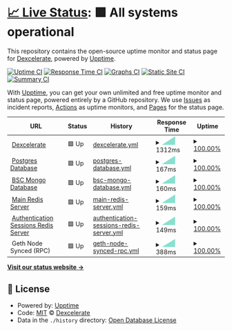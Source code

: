 # [📈 Live Status](https://dexcelerate.github.io/upptime): <!--live status--> **🟩 All systems operational**

This repository contains the open-source uptime monitor and status page for [Dexcelerate](https://dexcelerate.github.io/upptime), powered by [Upptime](https://github.com/upptime/upptime).

[![Uptime CI](https://github.com/dexcelerate/upptime/workflows/Uptime%20CI/badge.svg)](https://github.com/dexcelerate/upptime/actions?query=workflow%3A%22Uptime+CI%22)
[![Response Time CI](https://github.com/dexcelerate/upptime/workflows/Response%20Time%20CI/badge.svg)](https://github.com/dexcelerate/upptime/actions?query=workflow%3A%22Response+Time+CI%22)
[![Graphs CI](https://github.com/dexcelerate/upptime/workflows/Graphs%20CI/badge.svg)](https://github.com/dexcelerate/upptime/actions?query=workflow%3A%22Graphs+CI%22)
[![Static Site CI](https://github.com/dexcelerate/upptime/workflows/Static%20Site%20CI/badge.svg)](https://github.com/dexcelerate/upptime/actions?query=workflow%3A%22Static+Site+CI%22)
[![Summary CI](https://github.com/dexcelerate/upptime/workflows/Summary%20CI/badge.svg)](https://github.com/dexcelerate/upptime/actions?query=workflow%3A%22Summary+CI%22)

With [Upptime](https://upptime.js.org), you can get your own unlimited and free uptime monitor and status page, powered entirely by a GitHub repository. We use [Issues](https://github.com/dexcelerate/upptime/issues) as incident reports, [Actions](https://github.com/dexcelerate/upptime/actions) as uptime monitors, and [Pages](https://dexcelerate.github.io/upptime) for the status page.

<!--start: status pages-->
<!-- This summary is generated by Upptime (https://github.com/upptime/upptime) -->
<!-- Do not edit this manually, your changes will be overwritten -->
<!-- prettier-ignore -->
| URL | Status | History | Response Time | Uptime |
| --- | ------ | ------- | ------------- | ------ |
| <img alt="" src="https://icons.duckduckgo.com/ip3/dexcelerate.com.ico" height="13"> [Dexcelerate](https://dexcelerate.com) | 🟩 Up | [dexcelerate.yml](https://github.com/Dexcelerate/upptime/commits/HEAD/history/dexcelerate.yml) | <details><summary><img alt="Response time graph" src="./graphs/dexcelerate/response-time-week.png" height="20"> 1312ms</summary><br><a href="https://dexcelerate.github.io/upptime/history/dexcelerate"><img alt="Response time 1312" src="https://img.shields.io/endpoint?url=https%3A%2F%2Fraw.githubusercontent.com%2FDexcelerate%2Fupptime%2FHEAD%2Fapi%2Fdexcelerate%2Fresponse-time.json"></a><br><a href="https://dexcelerate.github.io/upptime/history/dexcelerate"><img alt="24-hour response time 1312" src="https://img.shields.io/endpoint?url=https%3A%2F%2Fraw.githubusercontent.com%2FDexcelerate%2Fupptime%2FHEAD%2Fapi%2Fdexcelerate%2Fresponse-time-day.json"></a><br><a href="https://dexcelerate.github.io/upptime/history/dexcelerate"><img alt="7-day response time 1312" src="https://img.shields.io/endpoint?url=https%3A%2F%2Fraw.githubusercontent.com%2FDexcelerate%2Fupptime%2FHEAD%2Fapi%2Fdexcelerate%2Fresponse-time-week.json"></a><br><a href="https://dexcelerate.github.io/upptime/history/dexcelerate"><img alt="30-day response time 1312" src="https://img.shields.io/endpoint?url=https%3A%2F%2Fraw.githubusercontent.com%2FDexcelerate%2Fupptime%2FHEAD%2Fapi%2Fdexcelerate%2Fresponse-time-month.json"></a><br><a href="https://dexcelerate.github.io/upptime/history/dexcelerate"><img alt="1-year response time 1312" src="https://img.shields.io/endpoint?url=https%3A%2F%2Fraw.githubusercontent.com%2FDexcelerate%2Fupptime%2FHEAD%2Fapi%2Fdexcelerate%2Fresponse-time-year.json"></a></details> | <details><summary><a href="https://dexcelerate.github.io/upptime/history/dexcelerate">100.00%</a></summary><a href="https://dexcelerate.github.io/upptime/history/dexcelerate"><img alt="All-time uptime 100.00%" src="https://img.shields.io/endpoint?url=https%3A%2F%2Fraw.githubusercontent.com%2FDexcelerate%2Fupptime%2FHEAD%2Fapi%2Fdexcelerate%2Fuptime.json"></a><br><a href="https://dexcelerate.github.io/upptime/history/dexcelerate"><img alt="24-hour uptime 100.00%" src="https://img.shields.io/endpoint?url=https%3A%2F%2Fraw.githubusercontent.com%2FDexcelerate%2Fupptime%2FHEAD%2Fapi%2Fdexcelerate%2Fuptime-day.json"></a><br><a href="https://dexcelerate.github.io/upptime/history/dexcelerate"><img alt="7-day uptime 100.00%" src="https://img.shields.io/endpoint?url=https%3A%2F%2Fraw.githubusercontent.com%2FDexcelerate%2Fupptime%2FHEAD%2Fapi%2Fdexcelerate%2Fuptime-week.json"></a><br><a href="https://dexcelerate.github.io/upptime/history/dexcelerate"><img alt="30-day uptime 100.00%" src="https://img.shields.io/endpoint?url=https%3A%2F%2Fraw.githubusercontent.com%2FDexcelerate%2Fupptime%2FHEAD%2Fapi%2Fdexcelerate%2Fuptime-month.json"></a><br><a href="https://dexcelerate.github.io/upptime/history/dexcelerate"><img alt="1-year uptime 100.00%" src="https://img.shields.io/endpoint?url=https%3A%2F%2Fraw.githubusercontent.com%2FDexcelerate%2Fupptime%2FHEAD%2Fapi%2Fdexcelerate%2Fuptime-year.json"></a></details>
| <img alt="" src="https://icons.duckduckgo.com/ip3/null.ico" height="13"> [Postgres Database](pg-1.dexcelerate.com) | 🟩 Up | [postgres-database.yml](https://github.com/Dexcelerate/upptime/commits/HEAD/history/postgres-database.yml) | <details><summary><img alt="Response time graph" src="./graphs/postgres-database/response-time-week.png" height="20"> 167ms</summary><br><a href="https://dexcelerate.github.io/upptime/history/postgres-database"><img alt="Response time 167" src="https://img.shields.io/endpoint?url=https%3A%2F%2Fraw.githubusercontent.com%2FDexcelerate%2Fupptime%2FHEAD%2Fapi%2Fpostgres-database%2Fresponse-time.json"></a><br><a href="https://dexcelerate.github.io/upptime/history/postgres-database"><img alt="24-hour response time 167" src="https://img.shields.io/endpoint?url=https%3A%2F%2Fraw.githubusercontent.com%2FDexcelerate%2Fupptime%2FHEAD%2Fapi%2Fpostgres-database%2Fresponse-time-day.json"></a><br><a href="https://dexcelerate.github.io/upptime/history/postgres-database"><img alt="7-day response time 167" src="https://img.shields.io/endpoint?url=https%3A%2F%2Fraw.githubusercontent.com%2FDexcelerate%2Fupptime%2FHEAD%2Fapi%2Fpostgres-database%2Fresponse-time-week.json"></a><br><a href="https://dexcelerate.github.io/upptime/history/postgres-database"><img alt="30-day response time 167" src="https://img.shields.io/endpoint?url=https%3A%2F%2Fraw.githubusercontent.com%2FDexcelerate%2Fupptime%2FHEAD%2Fapi%2Fpostgres-database%2Fresponse-time-month.json"></a><br><a href="https://dexcelerate.github.io/upptime/history/postgres-database"><img alt="1-year response time 167" src="https://img.shields.io/endpoint?url=https%3A%2F%2Fraw.githubusercontent.com%2FDexcelerate%2Fupptime%2FHEAD%2Fapi%2Fpostgres-database%2Fresponse-time-year.json"></a></details> | <details><summary><a href="https://dexcelerate.github.io/upptime/history/postgres-database">100.00%</a></summary><a href="https://dexcelerate.github.io/upptime/history/postgres-database"><img alt="All-time uptime 100.00%" src="https://img.shields.io/endpoint?url=https%3A%2F%2Fraw.githubusercontent.com%2FDexcelerate%2Fupptime%2FHEAD%2Fapi%2Fpostgres-database%2Fuptime.json"></a><br><a href="https://dexcelerate.github.io/upptime/history/postgres-database"><img alt="24-hour uptime 100.00%" src="https://img.shields.io/endpoint?url=https%3A%2F%2Fraw.githubusercontent.com%2FDexcelerate%2Fupptime%2FHEAD%2Fapi%2Fpostgres-database%2Fuptime-day.json"></a><br><a href="https://dexcelerate.github.io/upptime/history/postgres-database"><img alt="7-day uptime 100.00%" src="https://img.shields.io/endpoint?url=https%3A%2F%2Fraw.githubusercontent.com%2FDexcelerate%2Fupptime%2FHEAD%2Fapi%2Fpostgres-database%2Fuptime-week.json"></a><br><a href="https://dexcelerate.github.io/upptime/history/postgres-database"><img alt="30-day uptime 100.00%" src="https://img.shields.io/endpoint?url=https%3A%2F%2Fraw.githubusercontent.com%2FDexcelerate%2Fupptime%2FHEAD%2Fapi%2Fpostgres-database%2Fuptime-month.json"></a><br><a href="https://dexcelerate.github.io/upptime/history/postgres-database"><img alt="1-year uptime 100.00%" src="https://img.shields.io/endpoint?url=https%3A%2F%2Fraw.githubusercontent.com%2FDexcelerate%2Fupptime%2FHEAD%2Fapi%2Fpostgres-database%2Fuptime-year.json"></a></details>
| <img alt="" src="https://icons.duckduckgo.com/ip3/null.ico" height="13"> [BSC Mongo Database](bsc-mongo-1.dexcelerate.com) | 🟩 Up | [bsc-mongo-database.yml](https://github.com/Dexcelerate/upptime/commits/HEAD/history/bsc-mongo-database.yml) | <details><summary><img alt="Response time graph" src="./graphs/bsc-mongo-database/response-time-week.png" height="20"> 160ms</summary><br><a href="https://dexcelerate.github.io/upptime/history/bsc-mongo-database"><img alt="Response time 160" src="https://img.shields.io/endpoint?url=https%3A%2F%2Fraw.githubusercontent.com%2FDexcelerate%2Fupptime%2FHEAD%2Fapi%2Fbsc-mongo-database%2Fresponse-time.json"></a><br><a href="https://dexcelerate.github.io/upptime/history/bsc-mongo-database"><img alt="24-hour response time 160" src="https://img.shields.io/endpoint?url=https%3A%2F%2Fraw.githubusercontent.com%2FDexcelerate%2Fupptime%2FHEAD%2Fapi%2Fbsc-mongo-database%2Fresponse-time-day.json"></a><br><a href="https://dexcelerate.github.io/upptime/history/bsc-mongo-database"><img alt="7-day response time 160" src="https://img.shields.io/endpoint?url=https%3A%2F%2Fraw.githubusercontent.com%2FDexcelerate%2Fupptime%2FHEAD%2Fapi%2Fbsc-mongo-database%2Fresponse-time-week.json"></a><br><a href="https://dexcelerate.github.io/upptime/history/bsc-mongo-database"><img alt="30-day response time 160" src="https://img.shields.io/endpoint?url=https%3A%2F%2Fraw.githubusercontent.com%2FDexcelerate%2Fupptime%2FHEAD%2Fapi%2Fbsc-mongo-database%2Fresponse-time-month.json"></a><br><a href="https://dexcelerate.github.io/upptime/history/bsc-mongo-database"><img alt="1-year response time 160" src="https://img.shields.io/endpoint?url=https%3A%2F%2Fraw.githubusercontent.com%2FDexcelerate%2Fupptime%2FHEAD%2Fapi%2Fbsc-mongo-database%2Fresponse-time-year.json"></a></details> | <details><summary><a href="https://dexcelerate.github.io/upptime/history/bsc-mongo-database">100.00%</a></summary><a href="https://dexcelerate.github.io/upptime/history/bsc-mongo-database"><img alt="All-time uptime 100.00%" src="https://img.shields.io/endpoint?url=https%3A%2F%2Fraw.githubusercontent.com%2FDexcelerate%2Fupptime%2FHEAD%2Fapi%2Fbsc-mongo-database%2Fuptime.json"></a><br><a href="https://dexcelerate.github.io/upptime/history/bsc-mongo-database"><img alt="24-hour uptime 100.00%" src="https://img.shields.io/endpoint?url=https%3A%2F%2Fraw.githubusercontent.com%2FDexcelerate%2Fupptime%2FHEAD%2Fapi%2Fbsc-mongo-database%2Fuptime-day.json"></a><br><a href="https://dexcelerate.github.io/upptime/history/bsc-mongo-database"><img alt="7-day uptime 100.00%" src="https://img.shields.io/endpoint?url=https%3A%2F%2Fraw.githubusercontent.com%2FDexcelerate%2Fupptime%2FHEAD%2Fapi%2Fbsc-mongo-database%2Fuptime-week.json"></a><br><a href="https://dexcelerate.github.io/upptime/history/bsc-mongo-database"><img alt="30-day uptime 100.00%" src="https://img.shields.io/endpoint?url=https%3A%2F%2Fraw.githubusercontent.com%2FDexcelerate%2Fupptime%2FHEAD%2Fapi%2Fbsc-mongo-database%2Fuptime-month.json"></a><br><a href="https://dexcelerate.github.io/upptime/history/bsc-mongo-database"><img alt="1-year uptime 100.00%" src="https://img.shields.io/endpoint?url=https%3A%2F%2Fraw.githubusercontent.com%2FDexcelerate%2Fupptime%2FHEAD%2Fapi%2Fbsc-mongo-database%2Fuptime-year.json"></a></details>
| <img alt="" src="https://icons.duckduckgo.com/ip3/null.ico" height="13"> [Main Redis Server](redis-1.dexcelerate.com) | 🟩 Up | [main-redis-server.yml](https://github.com/Dexcelerate/upptime/commits/HEAD/history/main-redis-server.yml) | <details><summary><img alt="Response time graph" src="./graphs/main-redis-server/response-time-week.png" height="20"> 159ms</summary><br><a href="https://dexcelerate.github.io/upptime/history/main-redis-server"><img alt="Response time 159" src="https://img.shields.io/endpoint?url=https%3A%2F%2Fraw.githubusercontent.com%2FDexcelerate%2Fupptime%2FHEAD%2Fapi%2Fmain-redis-server%2Fresponse-time.json"></a><br><a href="https://dexcelerate.github.io/upptime/history/main-redis-server"><img alt="24-hour response time 159" src="https://img.shields.io/endpoint?url=https%3A%2F%2Fraw.githubusercontent.com%2FDexcelerate%2Fupptime%2FHEAD%2Fapi%2Fmain-redis-server%2Fresponse-time-day.json"></a><br><a href="https://dexcelerate.github.io/upptime/history/main-redis-server"><img alt="7-day response time 159" src="https://img.shields.io/endpoint?url=https%3A%2F%2Fraw.githubusercontent.com%2FDexcelerate%2Fupptime%2FHEAD%2Fapi%2Fmain-redis-server%2Fresponse-time-week.json"></a><br><a href="https://dexcelerate.github.io/upptime/history/main-redis-server"><img alt="30-day response time 159" src="https://img.shields.io/endpoint?url=https%3A%2F%2Fraw.githubusercontent.com%2FDexcelerate%2Fupptime%2FHEAD%2Fapi%2Fmain-redis-server%2Fresponse-time-month.json"></a><br><a href="https://dexcelerate.github.io/upptime/history/main-redis-server"><img alt="1-year response time 159" src="https://img.shields.io/endpoint?url=https%3A%2F%2Fraw.githubusercontent.com%2FDexcelerate%2Fupptime%2FHEAD%2Fapi%2Fmain-redis-server%2Fresponse-time-year.json"></a></details> | <details><summary><a href="https://dexcelerate.github.io/upptime/history/main-redis-server">100.00%</a></summary><a href="https://dexcelerate.github.io/upptime/history/main-redis-server"><img alt="All-time uptime 100.00%" src="https://img.shields.io/endpoint?url=https%3A%2F%2Fraw.githubusercontent.com%2FDexcelerate%2Fupptime%2FHEAD%2Fapi%2Fmain-redis-server%2Fuptime.json"></a><br><a href="https://dexcelerate.github.io/upptime/history/main-redis-server"><img alt="24-hour uptime 100.00%" src="https://img.shields.io/endpoint?url=https%3A%2F%2Fraw.githubusercontent.com%2FDexcelerate%2Fupptime%2FHEAD%2Fapi%2Fmain-redis-server%2Fuptime-day.json"></a><br><a href="https://dexcelerate.github.io/upptime/history/main-redis-server"><img alt="7-day uptime 100.00%" src="https://img.shields.io/endpoint?url=https%3A%2F%2Fraw.githubusercontent.com%2FDexcelerate%2Fupptime%2FHEAD%2Fapi%2Fmain-redis-server%2Fuptime-week.json"></a><br><a href="https://dexcelerate.github.io/upptime/history/main-redis-server"><img alt="30-day uptime 100.00%" src="https://img.shields.io/endpoint?url=https%3A%2F%2Fraw.githubusercontent.com%2FDexcelerate%2Fupptime%2FHEAD%2Fapi%2Fmain-redis-server%2Fuptime-month.json"></a><br><a href="https://dexcelerate.github.io/upptime/history/main-redis-server"><img alt="1-year uptime 100.00%" src="https://img.shields.io/endpoint?url=https%3A%2F%2Fraw.githubusercontent.com%2FDexcelerate%2Fupptime%2FHEAD%2Fapi%2Fmain-redis-server%2Fuptime-year.json"></a></details>
| <img alt="" src="https://icons.duckduckgo.com/ip3/null.ico" height="13"> [Authentication Sessions Redis Server](redis-1.dexcelerate.com) | 🟩 Up | [authentication-sessions-redis-server.yml](https://github.com/Dexcelerate/upptime/commits/HEAD/history/authentication-sessions-redis-server.yml) | <details><summary><img alt="Response time graph" src="./graphs/authentication-sessions-redis-server/response-time-week.png" height="20"> 149ms</summary><br><a href="https://dexcelerate.github.io/upptime/history/authentication-sessions-redis-server"><img alt="Response time 149" src="https://img.shields.io/endpoint?url=https%3A%2F%2Fraw.githubusercontent.com%2FDexcelerate%2Fupptime%2FHEAD%2Fapi%2Fauthentication-sessions-redis-server%2Fresponse-time.json"></a><br><a href="https://dexcelerate.github.io/upptime/history/authentication-sessions-redis-server"><img alt="24-hour response time 149" src="https://img.shields.io/endpoint?url=https%3A%2F%2Fraw.githubusercontent.com%2FDexcelerate%2Fupptime%2FHEAD%2Fapi%2Fauthentication-sessions-redis-server%2Fresponse-time-day.json"></a><br><a href="https://dexcelerate.github.io/upptime/history/authentication-sessions-redis-server"><img alt="7-day response time 149" src="https://img.shields.io/endpoint?url=https%3A%2F%2Fraw.githubusercontent.com%2FDexcelerate%2Fupptime%2FHEAD%2Fapi%2Fauthentication-sessions-redis-server%2Fresponse-time-week.json"></a><br><a href="https://dexcelerate.github.io/upptime/history/authentication-sessions-redis-server"><img alt="30-day response time 149" src="https://img.shields.io/endpoint?url=https%3A%2F%2Fraw.githubusercontent.com%2FDexcelerate%2Fupptime%2FHEAD%2Fapi%2Fauthentication-sessions-redis-server%2Fresponse-time-month.json"></a><br><a href="https://dexcelerate.github.io/upptime/history/authentication-sessions-redis-server"><img alt="1-year response time 149" src="https://img.shields.io/endpoint?url=https%3A%2F%2Fraw.githubusercontent.com%2FDexcelerate%2Fupptime%2FHEAD%2Fapi%2Fauthentication-sessions-redis-server%2Fresponse-time-year.json"></a></details> | <details><summary><a href="https://dexcelerate.github.io/upptime/history/authentication-sessions-redis-server">100.00%</a></summary><a href="https://dexcelerate.github.io/upptime/history/authentication-sessions-redis-server"><img alt="All-time uptime 100.00%" src="https://img.shields.io/endpoint?url=https%3A%2F%2Fraw.githubusercontent.com%2FDexcelerate%2Fupptime%2FHEAD%2Fapi%2Fauthentication-sessions-redis-server%2Fuptime.json"></a><br><a href="https://dexcelerate.github.io/upptime/history/authentication-sessions-redis-server"><img alt="24-hour uptime 100.00%" src="https://img.shields.io/endpoint?url=https%3A%2F%2Fraw.githubusercontent.com%2FDexcelerate%2Fupptime%2FHEAD%2Fapi%2Fauthentication-sessions-redis-server%2Fuptime-day.json"></a><br><a href="https://dexcelerate.github.io/upptime/history/authentication-sessions-redis-server"><img alt="7-day uptime 100.00%" src="https://img.shields.io/endpoint?url=https%3A%2F%2Fraw.githubusercontent.com%2FDexcelerate%2Fupptime%2FHEAD%2Fapi%2Fauthentication-sessions-redis-server%2Fuptime-week.json"></a><br><a href="https://dexcelerate.github.io/upptime/history/authentication-sessions-redis-server"><img alt="30-day uptime 100.00%" src="https://img.shields.io/endpoint?url=https%3A%2F%2Fraw.githubusercontent.com%2FDexcelerate%2Fupptime%2FHEAD%2Fapi%2Fauthentication-sessions-redis-server%2Fuptime-month.json"></a><br><a href="https://dexcelerate.github.io/upptime/history/authentication-sessions-redis-server"><img alt="1-year uptime 100.00%" src="https://img.shields.io/endpoint?url=https%3A%2F%2Fraw.githubusercontent.com%2FDexcelerate%2Fupptime%2FHEAD%2Fapi%2Fauthentication-sessions-redis-server%2Fuptime-year.json"></a></details>
| <img alt="" src="https://icons.duckduckgo.com/ip3/null.ico" height="13"> Geth Node Synced (RPC) | 🟩 Up | [geth-node-synced-rpc.yml](https://github.com/Dexcelerate/upptime/commits/HEAD/history/geth-node-synced-rpc.yml) | <details><summary><img alt="Response time graph" src="./graphs/geth-node-synced-rpc/response-time-week.png" height="20"> 388ms</summary><br><a href="https://dexcelerate.github.io/upptime/history/geth-node-synced-rpc"><img alt="Response time 388" src="https://img.shields.io/endpoint?url=https%3A%2F%2Fraw.githubusercontent.com%2FDexcelerate%2Fupptime%2FHEAD%2Fapi%2Fgeth-node-synced-rpc%2Fresponse-time.json"></a><br><a href="https://dexcelerate.github.io/upptime/history/geth-node-synced-rpc"><img alt="24-hour response time 388" src="https://img.shields.io/endpoint?url=https%3A%2F%2Fraw.githubusercontent.com%2FDexcelerate%2Fupptime%2FHEAD%2Fapi%2Fgeth-node-synced-rpc%2Fresponse-time-day.json"></a><br><a href="https://dexcelerate.github.io/upptime/history/geth-node-synced-rpc"><img alt="7-day response time 388" src="https://img.shields.io/endpoint?url=https%3A%2F%2Fraw.githubusercontent.com%2FDexcelerate%2Fupptime%2FHEAD%2Fapi%2Fgeth-node-synced-rpc%2Fresponse-time-week.json"></a><br><a href="https://dexcelerate.github.io/upptime/history/geth-node-synced-rpc"><img alt="30-day response time 388" src="https://img.shields.io/endpoint?url=https%3A%2F%2Fraw.githubusercontent.com%2FDexcelerate%2Fupptime%2FHEAD%2Fapi%2Fgeth-node-synced-rpc%2Fresponse-time-month.json"></a><br><a href="https://dexcelerate.github.io/upptime/history/geth-node-synced-rpc"><img alt="1-year response time 388" src="https://img.shields.io/endpoint?url=https%3A%2F%2Fraw.githubusercontent.com%2FDexcelerate%2Fupptime%2FHEAD%2Fapi%2Fgeth-node-synced-rpc%2Fresponse-time-year.json"></a></details> | <details><summary><a href="https://dexcelerate.github.io/upptime/history/geth-node-synced-rpc">100.00%</a></summary><a href="https://dexcelerate.github.io/upptime/history/geth-node-synced-rpc"><img alt="All-time uptime 100.00%" src="https://img.shields.io/endpoint?url=https%3A%2F%2Fraw.githubusercontent.com%2FDexcelerate%2Fupptime%2FHEAD%2Fapi%2Fgeth-node-synced-rpc%2Fuptime.json"></a><br><a href="https://dexcelerate.github.io/upptime/history/geth-node-synced-rpc"><img alt="24-hour uptime 100.00%" src="https://img.shields.io/endpoint?url=https%3A%2F%2Fraw.githubusercontent.com%2FDexcelerate%2Fupptime%2FHEAD%2Fapi%2Fgeth-node-synced-rpc%2Fuptime-day.json"></a><br><a href="https://dexcelerate.github.io/upptime/history/geth-node-synced-rpc"><img alt="7-day uptime 100.00%" src="https://img.shields.io/endpoint?url=https%3A%2F%2Fraw.githubusercontent.com%2FDexcelerate%2Fupptime%2FHEAD%2Fapi%2Fgeth-node-synced-rpc%2Fuptime-week.json"></a><br><a href="https://dexcelerate.github.io/upptime/history/geth-node-synced-rpc"><img alt="30-day uptime 100.00%" src="https://img.shields.io/endpoint?url=https%3A%2F%2Fraw.githubusercontent.com%2FDexcelerate%2Fupptime%2FHEAD%2Fapi%2Fgeth-node-synced-rpc%2Fuptime-month.json"></a><br><a href="https://dexcelerate.github.io/upptime/history/geth-node-synced-rpc"><img alt="1-year uptime 100.00%" src="https://img.shields.io/endpoint?url=https%3A%2F%2Fraw.githubusercontent.com%2FDexcelerate%2Fupptime%2FHEAD%2Fapi%2Fgeth-node-synced-rpc%2Fuptime-year.json"></a></details>

<!--end: status pages-->

[**Visit our status website →**](https://dexcelerate.github.io/upptime)

## 📄 License

- Powered by: [Upptime](https://github.com/upptime/upptime)
- Code: [MIT](./LICENSE) © [Dexcelerate](https://dexcelerate.github.io/upptime)
- Data in the `./history` directory: [Open Database License](https://opendatacommons.org/licenses/odbl/1-0/)
